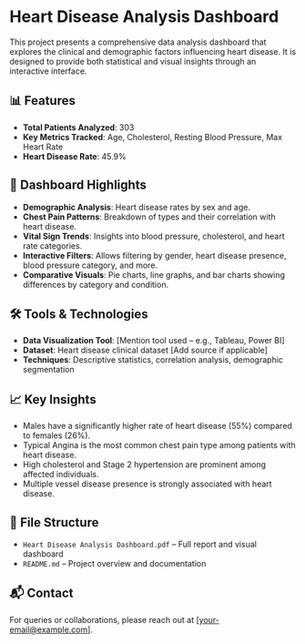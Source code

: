 
# Heart Disease Analysis Dashboard

This project presents a comprehensive data analysis dashboard that explores the clinical and demographic factors influencing heart disease. It is designed to provide both statistical and visual insights through an interactive interface.

## 📊 Features

- **Total Patients Analyzed**: 303
- **Key Metrics Tracked**: Age, Cholesterol, Resting Blood Pressure, Max Heart Rate
- **Heart Disease Rate**: 45.9%

## 📌 Dashboard Highlights

- **Demographic Analysis**: Heart disease rates by sex and age.
- **Chest Pain Patterns**: Breakdown of types and their correlation with heart disease.
- **Vital Sign Trends**: Insights into blood pressure, cholesterol, and heart rate categories.
- **Interactive Filters**: Allows filtering by gender, heart disease presence, blood pressure category, and more.
- **Comparative Visuals**: Pie charts, line graphs, and bar charts showing differences by category and condition.

## 🛠 Tools & Technologies

- **Data Visualization Tool**: [Mention tool used – e.g., Tableau, Power BI]
- **Dataset**: Heart disease clinical dataset [Add source if applicable]
- **Techniques**: Descriptive statistics, correlation analysis, demographic segmentation

## 📈 Key Insights

- Males have a significantly higher rate of heart disease (55%) compared to females (26%).
- Typical Angina is the most common chest pain type among patients with heart disease.
- High cholesterol and Stage 2 hypertension are prominent among affected individuals.
- Multiple vessel disease presence is strongly associated with heart disease.

## 📁 File Structure

- `Heart Disease Analysis Dashboard.pdf` – Full report and visual dashboard
- `README.md` – Project overview and documentation

## 📬 Contact

For queries or collaborations, please reach out at [your-email@example.com].
